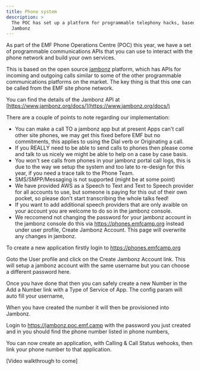 ```yaml
---
title: Phone system
description: >
  The POC has set up a platform for programmable telephony hacks, based on
  Jambonz
---
```


As part of the EMF Phone Operations Centre (POC) this year, we have a set of programmable
communications APIs that you can use to interact with the phone network and build your own
services.

This is based on the open source [jambonz](https://www.jambonz.org) platform, which has APIs for incoming
and outgoing calls similar to some of the other programmable communications platforms on the
market. The key thing is that this one can be called from the EMF site phone network.

You can find the details of the Jambonz API at [https://www.jambonz.org/docs/](https://www.jambonz.org/docs/)

There are a couple of points to note regarding our implementation:

- You can make a call TO a jambonz app but at present Apps can't call other site phones, we may get this fixed before EMF but no commitments, this applies to using the Dial verb or Originating a call.
- If you REALLY need to be able to send calls to phones then please come and talk to us nicely we might be able to help on a case by case basis.
- You won't see calls from phones in your jambonz portal call logs, this is due to the way we setup the system and too late to re-design for this year, if you need a trace talk to the Phone Team.
- SMS/SMPP/Messaging is not supported (might be at some point)
- We have provided AWS as a Speech to Text and Text to Speech provider for all accounts to use, but someone is paying for this out of their own pocket, so please don't start transcribing the whole talks feed!
- If you want to add additional speech providers that are only avaible on your account you are welcome to do so in the jambonz console.
- We reccomend not changing the password for your jambonz account in the jambonz console do this via https://phones.emfcamp.org instead under user profile, Create Jambonz Account. This page will overwrite any changes in jambonz.


To create a new application firstly login to https://phones.emfcamp.org

Goto the User profile and click on the Create Jambonz Account link.
This will setup a jambonz account with the same username but you can choose a different password here.

Once you have done that then you can safely create a new Number in the Add a Number link with a Type of Service of App.
The config param will auto fill your username, 

When you have created the number it will then be provisioned into Jambonz.

Login to https://jambonz.poc.emf.camp with the password you just created and in you should find the phone number listed in phone numbers, 

You can now create an application, with Calling & Call Status wehooks, then link your phone number to that application.

[Video walkthrough to come]

